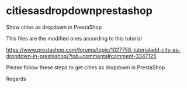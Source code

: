 # citiesasdropdownprestashop
Show cities as dropdown in PrestaShop


This files are the modified ones according to this tutorial

https://www.prestashop.com/forums/topic/1027758-tutorialadd-city-as-dropdown-in-prestashop/?tab=comments#comment-3347125

Please follow these steps to get cities as dropdown in PrestaShop

Regards
